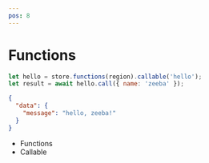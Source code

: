 ```yaml
---
pos: 8
---
```


# Functions

``` javascript
let hello = store.functions(region).callable('hello');
let result = await hello.call({ name: 'zeeba' });
```

``` json
{
  "data": {
    "message": "hello, zeeba!"
  }
}
```

* Functions
* Callable
